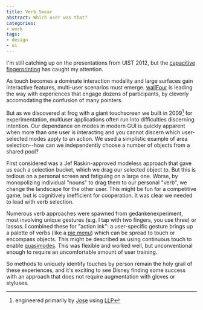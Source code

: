 ```yaml
---
title: Verb Smear
abstract: Which user was that?
categories:
- work
tags:
- design
- ui
---
```


I'm still catching up on the presentations from UIST 2012, but the [capacitive fingerprinting][disney] has caught my attention.

[disney]: http://www.newscientist.com/blogs/onepercent/2012/10/a-touchscreen-that-knows-how-y.html

As touch becomes a dominate interaction modality and large surfaces gain interactive features, multi-user scenarios must emerge. [wallFour][] is leading the way with experiences that engage dozens of participants, by cleverly accomodating the confusion of many pointers.

[wallFour]: http://wallfour.co.uk/

But as we discovered at frog with a giant touchscreen we built in 2009[^llp] for experimentation, multiuser applications often run into difficulties discerning intention. Our dependance on modes in modern GUI is quickly apparent when more than one user is interacting and you cannot discern which user-selected modes apply to an action. We used a simplistic example of area selection--how can we independently choose a number of objects from a shared pool?

[^llp]: engineered primarily by [Jose](http://twitter.com/joseh/) using [LLP](http://sethsandler.com/multitouch/llp/)

First considered was a Jef Raskin-approved modeless approach that gave us each a selection bucket, which we drag our selected object to. But this is tedious on a personal screen and fatiguing on a large one. Worse, by monopolizing individual "nouns" to drag them to our personal "verb", we change the landscape for the other user. This might be fun for a competitive game, but is cognitively inefficient for cooperation. It was clear we needed to lead with verb selection.

Numerous verb approaches were spawned from gedankenexperiment, most involving unique gestures (e.g. I tap with two fingers, you use three) or lassos. I combined these for "action ink": a user-specific gesture brings up a palette of verbs (like a [pie menu][]) which can be spread to touch or encompass objects. This might be described as using continuous touch to enable [quasimodes][]. This was flexible and worked well, but unconventional enough to require an uncomfortable amount of user training.

[pie menu]: http://en.wikipedia.org/wiki/Pie_menu
[quasimodes]: http://books.google.com/books?id=D39vjmLfO3kC&pg=PA55&ots=CPrzc33RVa

So methods to uniquely identify touches by person remain the holy grail of these experiences, and it's exciting to see Disney finding some success with an approach that does not require augmentation with gloves or styluses.
